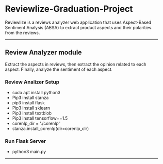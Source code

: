 # Reviewlize-Graduation-Project
 Reviewlize is a reviews analyzer web application that uses Aspect-Based Sentiment Analysis (ABSA) to extract product aspects and their polarities from the reviews.
 
 ---
## Review Analyzer module 
Extract the aspects in reviews, then extract the opinion related to each aspect. Finally, analyze the sentiment of each aspect.

  ### Review Analizer Setup
  - sudo apt install python3
  - Pip3 install stanza
  - pip3 install flask
  - Pip3 install sklearn
  - Pip3 install textblob
  - Pip3 install tensorflow==1.5
  - corenlp_dir = './corenlp'
  - stanza.install_corenlp(dir=corenlp_dir)

  ### Run Flask Server
  * python3 main.py
 ---


